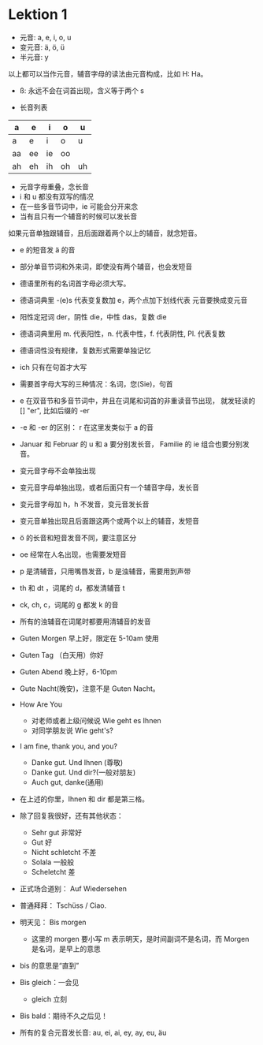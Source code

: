 # Lektion 1

- 元音: a, e, i, o, u
- 变元音: ä, ö, ü
- 半元音: y

以上都可以当作元音，辅音字母的读法由元音构成，比如 H: Ha。

- ß: 永远不会在词首出现，含义等于两个 s

- 长音列表

| a  | e  | i  | o  | u  |
|----|----|----|----|----|
| a  | e  | i  | o  | u  |
| aa | ee | ie | oo |    |
| ah | eh | ih | oh | uh |

  * 元音字母重叠，念长音
  * i 和 u 都没有双写的情况
  * 在一些多音节词中，ie 可能会分开来念
  * 当有且只有一个辅音的时候可以发长音

如果元音单独跟辅音，且后面跟着两个以上的辅音，就念短音。

  * e 的短音发 ä 的音
  * 部分单音节词和外来词，即使没有两个辅音，也会发短音


* 德语里所有的名词首字母必须大写。
* 德语词典里 -(e)s 代表变复数加 e，两个点加下划线代表
元音要换成变元音
* 阳性定冠词 der，阴性 die，中性 das，复数 die
* 德语词典里用 m. 代表阳性，n. 代表中性，f. 代表阴性, Pl. 代表复数
* 德语词性没有规律，复数形式需要单独记忆

* ich 只有在句首才大写
* 需要首字母大写的三种情况：名词，您(Sie)，句首
* e 在双音节和多音节词中，并且在词尾和词首的非重读音节出现，
就发轻读的 [] "er", 比如后缀的 -er
* -e 和 -er 的区别： r 在这里发类似于 a 的音

* Januar 和 Februar 的 u 和 a 要分别发长音，
Familie 的 ie 组合也要分别发音。
* 变元音字母不会单独出现
* 变元音字母单独出现，或者后面只有一个辅音字母，发长音
* 变元音字母加 h，h 不发音，变元音发长音
* 变元音单独出现且后面跟这两个或两个以上的辅音，发短音
* ö 的长音和短音发音不同，要注意区分
* oe 经常在人名出现，也需要发短音

* p 是清辅音，只用嘴唇发音，b 是浊辅音，需要用到声带
* th 和 dt ，词尾的 d，都发清辅音 t 
* ck, ch, c，词尾的 g 都发 k 的音
* 所有的浊辅音在词尾时都要用清辅音的发音

* Guten Morgen 早上好，限定在 5-10am 使用
* Guten Tag （白天用）你好
* Guten Abend 晚上好，6-10pm
* Gute Nacht(晚安)，注意不是 Guten Nacht。

* How Are You
  * 对老师或者上级问候说 Wie geht es Ihnen
  * 对同学朋友说 Wie geht's?
* I am fine, thank you, and you?
  * Danke gut. Und Ihnen (尊敬)
  * Danke gut. Und dir?(一般对朋友)
  * Auch gut, danke(通用)
* 在上述的你里，Ihnen 和 dir 都是第三格。
* 除了回复我很好，还有其他状态：
  * Sehr gut 非常好
  * Gut 好
  * Nicht schletcht 不差
  * Solala 一般般
  * Scheletcht 差
* 正式场合道别： Auf Wiedersehen
* 普通拜拜： Tschüss / Ciao.
* 明天见： Bis morgen
  * 这里的 morgen 要小写 m 表示明天，是时间副词不是名词，而 Morgen 是名词，是早上的意思
* bis 的意思是“直到”
* Bis gleich：一会见
  * gleich 立刻
* Bis bald：期待不久之后见！

* 所有的复合元音发长音: au, ei, ai, ey, ay, eu, äu
